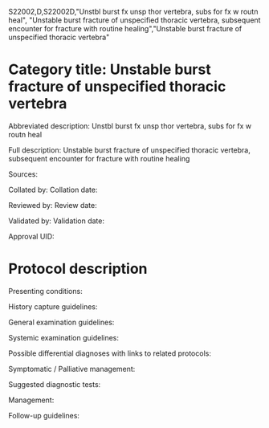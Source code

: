 S22002,D,S22002D,"Unstbl burst fx unsp thor vertebra, subs for fx w routn heal", "Unstable burst fracture of unspecified thoracic vertebra, subsequent encounter for fracture with routine healing","Unstable burst fracture of unspecified thoracic vertebra"
# Category title: Unstable burst fracture of unspecified thoracic vertebra

Abbreviated description: Unstbl burst fx unsp thor vertebra, subs for fx w routn heal

Full description: Unstable burst fracture of unspecified thoracic vertebra, subsequent encounter for fracture with routine healing

Sources:

Collated by:
Collation date:

Reviewed by:
Review date:

Validated by:
Validation date:

Approval UID:

# Protocol description

Presenting conditions:

History capture guidelines:

General examination guidelines:

Systemic examination guidelines:

Possible differential diagnoses with links to related protocols:

Symptomatic / Palliative management:

Suggested diagnostic tests:

Management:

Follow-up guidelines:
